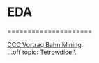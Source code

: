 # EDA
=====================

[CCC Vortrag Bahn Mining](https://www.dkriesel.com/blog/2019/1229_video_und_folien_meines_36c3-vortrags_bahnmining).\
...off topic: [Tetrowdice](https://torftorf1.itch.io/tetrowdice).\

